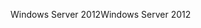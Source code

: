 <span data-ttu-id="db93a-101">Windows Server 2012</span><span class="sxs-lookup"><span data-stu-id="db93a-101">Windows Server 2012</span></span>